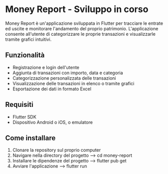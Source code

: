 # Money Report - Sviluppo in corso

Money Report è un'applicazione sviluppata in Flutter per tracciare le entrate ed uscite e monitorare l'andamento del proprio patrimonio. L'applicazione consente all'utente di categorizzare le proprie transazioni e visualizzarle tramite grafici intuitivi.

## Funzionalità

- Registrazione e login dell'utente
- Aggiunta di transazioni con importo, data e categoria
- Categorizzazione personalizzata delle transazioni
- Visualizzazione delle transazioni in elenco o tramite grafici
- Esportazione dei dati in formato Excel

## Requisiti

- Flutter SDK
- Dispositivo Android o iOS, o emulatore

## Come installare

1. Clonare la repository sul proprio computer
2. Navigare nella directory del progetto --> cd money-report
3. Installare le dipendenze del progetto --> flutter pub get
4. Avviare l'applicazione --> flutter run 
